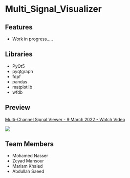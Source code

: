 # Multi_Signal_Visualizer

## Features

- Work in progress.....

## Libraries

- PyQt5
- pyqtgraph
- fdpf
- pandas
- matplotlib
- wfdb

## Preview

<a href="https://www.loom.com/share/aebe71b74f884c17b972e0784bf57d22">
    <p>Multi-Channel Signal Viewer - 9 March 2022 - Watch Video</p>
    <img style="max-width:300px;" src="https://cdn.loom.com/sessions/thumbnails/aebe71b74f884c17b972e0784bf57d22-with-play.gif">
  </a>

## Team Members

- Mohamed Nasser
- Zeyad Mansour
- Mariam Khaled
- Abdullah Saeed
